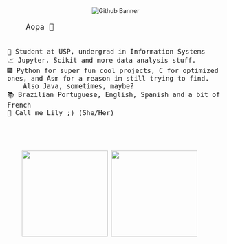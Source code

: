 <div align = "center">
  <div>
    <img src="https://i.imgur.com/jPlwlQL.png" alt="Github Banner" align="center"/>
  </div>
  <pre align = 'left' style='font-size: 18px;'>
    Aopa 👋
    
    🌌 Student at USP, undergrad in Information Systems
    📈 Jupyter, Scikit and more data analysis stuff.
    🎆 Python for super fun cool projects, C for optimized ones, and Asm for a reason im still trying to find.
        Also Java, sometimes, maybe?
    📚 Brazilian Portuguese, English, Spanish and a bit of French
    🎀 Call me Lily ;) (She/Her)
    
  </pre>

  
  <div align = "left">  
    <pre>
    <img height="200px" src="https://github-readme-stats.vercel.app/api/top-langs/?username=Nubily44&layout=compact&theme=radical"/> <img height="200px" src="https://github-readme-stats.vercel.app/api?username=Nubily44&show_icons=true&theme=radical"/>
    </pre>
  </div>

</div>
